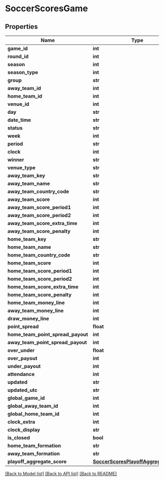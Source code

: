 # SoccerScoresGame

## Properties
Name | Type | Description | Notes
------------ | ------------- | ------------- | -------------
**game_id** | **int** |  | [optional] 
**round_id** | **int** |  | [optional] 
**season** | **int** |  | [optional] 
**season_type** | **int** |  | [optional] 
**group** | **str** |  | [optional] 
**away_team_id** | **int** |  | [optional] 
**home_team_id** | **int** |  | [optional] 
**venue_id** | **int** |  | [optional] 
**day** | **str** |  | [optional] 
**date_time** | **str** |  | [optional] 
**status** | **str** |  | [optional] 
**week** | **int** |  | [optional] 
**period** | **str** |  | [optional] 
**clock** | **int** |  | [optional] 
**winner** | **str** |  | [optional] 
**venue_type** | **str** |  | [optional] 
**away_team_key** | **str** |  | [optional] 
**away_team_name** | **str** |  | [optional] 
**away_team_country_code** | **str** |  | [optional] 
**away_team_score** | **int** |  | [optional] 
**away_team_score_period1** | **int** |  | [optional] 
**away_team_score_period2** | **int** |  | [optional] 
**away_team_score_extra_time** | **int** |  | [optional] 
**away_team_score_penalty** | **int** |  | [optional] 
**home_team_key** | **str** |  | [optional] 
**home_team_name** | **str** |  | [optional] 
**home_team_country_code** | **str** |  | [optional] 
**home_team_score** | **int** |  | [optional] 
**home_team_score_period1** | **int** |  | [optional] 
**home_team_score_period2** | **int** |  | [optional] 
**home_team_score_extra_time** | **int** |  | [optional] 
**home_team_score_penalty** | **int** |  | [optional] 
**home_team_money_line** | **int** |  | [optional] 
**away_team_money_line** | **int** |  | [optional] 
**draw_money_line** | **int** |  | [optional] 
**point_spread** | **float** |  | [optional] 
**home_team_point_spread_payout** | **int** |  | [optional] 
**away_team_point_spread_payout** | **int** |  | [optional] 
**over_under** | **float** |  | [optional] 
**over_payout** | **int** |  | [optional] 
**under_payout** | **int** |  | [optional] 
**attendance** | **int** |  | [optional] 
**updated** | **str** |  | [optional] 
**updated_utc** | **str** |  | [optional] 
**global_game_id** | **int** |  | [optional] 
**global_away_team_id** | **int** |  | [optional] 
**global_home_team_id** | **int** |  | [optional] 
**clock_extra** | **int** |  | [optional] 
**clock_display** | **str** |  | [optional] 
**is_closed** | **bool** |  | [optional] 
**home_team_formation** | **str** |  | [optional] 
**away_team_formation** | **str** |  | [optional] 
**playoff_aggregate_score** | [**SoccerScoresPlayoffAggregateScore**](SoccerScoresPlayoffAggregateScore.md) |  | [optional] 

[[Back to Model list]](../README.md#documentation-for-models) [[Back to API list]](../README.md#documentation-for-api-endpoints) [[Back to README]](../README.md)

